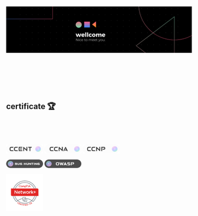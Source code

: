 ![](https://github.com/Hmidqorbani/Hmidqorbani/blob/main/img/header_2.png)

<!-- 💙
I am a programmer and software developer. I love programming and solving complex problems,
and I program in multiple languages, including Python, JavaScript, and Java. On GitHub I share open source projects and useful tools.
I also like to share my experiences and knowledge with others so that we can benefit from joint learning.

🔧 Currently I am looking for opportunities to collaborate on new projects as well as learn and improve my skills.
If you are interested in cooperation or consulting in similar fields,
contact me. I am always open to collaboration and networking. -->




<!-- ### Programming & Markdown, Styling Languages

<img width="40px" height="40px"  src="https://github.com/Hmidqorbani/Hmidqorbani/blob/main/img/lang/javascript.png" alt="javascript" /> <img width="40px" height="40px"  src="https://github.com/Hmidqorbani/Hmidqorbani/blob/main/img/lang/css.png" alt="css" /> <img width="40px" height="40px"  src="https://github.com/Hmidqorbani/Hmidqorbani/blob/main/img/fr/html.png" alt="html" /> <img width="40px" height="40px"  src="https://github.com/Hmidqorbani/Hmidqorbani/blob/main/img/fr/bootstrap.png" alt="bootstrap" /> <img width="40px" height="40px"  src="https://github.com/Hmidqorbani/Hmidqorbani/blob/main/img/fr/sass.png" alt="sass" /> <img width="40px" height="40px"  src="https://github.com/Hmidqorbani/Hmidqorbani/blob/main/img/fr/tailwind.png" alt="tailwind" /> <img width="40px" height="40px"  src="https://github.com/Hmidqorbani/Hmidqorbani/blob/main/img/fr/jquery.png" alt="jquery" /> <img width="40px" height="40px"  src="https://github.com/Hmidqorbani/Hmidqorbani/blob/main/img/fr/react_native.png" alt="react" /> <img width="40px" height="40px"  src="https://github.com/Hmidqorbani/Hmidqorbani/blob/main/img/lang/typescript.png" alt="typescript" /> <img width="40px" height="40px"  src="https://github.com/Hmidqorbani/Hmidqorbani/blob/main/img/fr/markdown.png" alt="markdown" /> <img width="40px" height="40px"  src="https://github.com/Hmidqorbani/Hmidqorbani/blob/main/img/lang/python.png" alt="python" /> <img width="40px" height="40px"  src="https://github.com/Hmidqorbani/Hmidqorbani/blob/main/img/fr/nodejs.png" alt="nodejs" /> <img width="40px" height="40px"  src="https://github.com/Hmidqorbani/Hmidqorbani/blob/main/img/fr/Next.js.png" alt="nextjs" /> <img width="40px" height="40px"  src="https://github.com/Hmidqorbani/Hmidqorbani/blob/main/img/fr/vue_js.png" alt="vuejs" /> <img width="40px" height="40px"  src="https://github.com/Hmidqorbani/Hmidqorbani/blob/main/img/fr/npm.png" alt="npm" />



### Proficient with

<img width="40px" height="40px"  src="https://github.com/Hmidqorbani/Hmidqorbani/blob/main/img/Proficient%20with/figma.png" alt="figma" /> <img width="40px" height="40px"  src="https://github.com/Hmidqorbani/Hmidqorbani/blob/main/img/Proficient%20with/vim.ico" alt="vim" /> <img width="40px" height="40px"  src="https://github.com/Hmidqorbani/Hmidqorbani/blob/main/img/Proficient%20with/studio%20code.png" alt="studio code" /> <img width="40px" height="40px"  src="https://github.com/Hmidqorbani/Hmidqorbani/blob/main/img/Proficient%20with/pycharm.png" alt="pycharm" /> <img width="40px" height="40px"  src="https://github.com/Hmidqorbani/Hmidqorbani/blob/main/img/Proficient%20with/webstorm.png" alt="webstorm" /> <img width="40px" height="40px"  src="https://github.com/Hmidqorbani/Hmidqorbani/blob/main/img/Proficient%20with/after%20effects.png" alt="after effects" /> <img width="40px" height="40px"  src="https://github.com/Hmidqorbani/Hmidqorbani/blob/main/img/Proficient%20with/premiere%20pro.png" alt="premiere pro" /> <img width="40px" height="40px"  src="https://github.com/Hmidqorbani/Hmidqorbani/blob/main/img/Proficient%20with/illustrator.png" alt="illustrator" /> <img width="40px" height="40px"  src="https://github.com/Hmidqorbani/Hmidqorbani/blob/main/img/Proficient%20with/indesign.png" alt="indesign" /> <img width="40px" height="40px"  src="https://github.com/Hmidqorbani/Hmidqorbani/blob/main/img/Proficient%20with/photoshop.png" alt="photoshop" /> <img width="40px" height="40px"  src="https://github.com/Hmidqorbani/Hmidqorbani/blob/main/img/Proficient%20with/lunacy.png" alt="lunacy" /> -->
<br>
<br>
<br>
<br>
<br>



## certificate 🏆

<br>
<br>
<br>


<a href="https://github.com/Hmidqorbani/Hmidqorbani/blob/main/img/certificate/certificate%20cisco/CCENT.png"><img style="width: 150px; width: 100px;" src="https://github.com/Hmidqorbani/Hmidqorbani/blob/main/img/certificate/ccent.png" alt=""></a> <a href="https://github.com/Hmidqorbani/Hmidqorbani/blob/main/img/certificate/certificate%20cisco/CCNA.png"><img style="width: 150px; width: 100px;" src="https://github.com/Hmidqorbani/Hmidqorbani/blob/main/img/certificate/ccna.png" alt=""></a> <a href="https://github.com/Hmidqorbani/Hmidqorbani/blob/main/img/certificate/certificate%20cisco/CCNP.png"><img style="width: 150px; width: 100px;" src="https://github.com/Hmidqorbani/Hmidqorbani/blob/main/img/certificate/ccnp.png" alt=""></a>

<a href="https://github.com/Hmidqorbani/Hmidqorbani/blob/main/img/certificate/owsap/bug%20hunting.png"><img style="width: 150px; width: 100px;" src="https://github.com/Hmidqorbani/Hmidqorbani/blob/main/img/certificate/bug.png" alt=""></a> <a href="https://github.com/Hmidqorbani/Hmidqorbani/blob/main/img/certificate/owsap/owasp.png"><img style="width: 150px; width: 100px;" src="https://github.com/Hmidqorbani/Hmidqorbani/blob/main/img/certificate/owsap.png" alt=""></a>

<a href="https://github.com/Hmidqorbani/Hmidqorbani/blob/main/img/certificate/Network/Network.png"><img style="width: 100px; width: 100px;" src="https://github.com/Hmidqorbani/Hmidqorbani/blob/main/img/certificate/NetworkPlus_Logo_Certified_CE-hamid_Qorbani.png" alt=""></a>

<!-- ![](https://github.com/Hmidqorbani/Hmidqorbani/blob/main/img/header_1.png) -->
